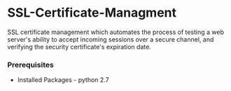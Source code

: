 # SSL-Certificate-Managment
SSL certificate management which automates the process of testing a web server's ability to accept incoming sessions over a secure channel, and verifying the security certificate's expiration date.


### Prerequisites
* Installed Packages - python 2.7
